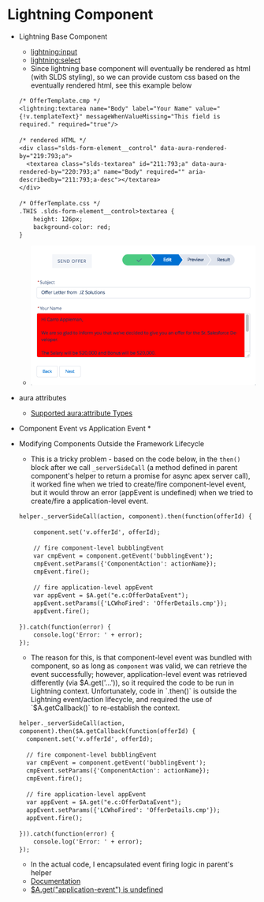 # Lightning Component

* Lightning Base Component
  * [lightning:input](https://developer.salesforce.com/docs/atlas.en-us.lightning.meta/lightning/aura_compref_lightning_input.htm)
  * [lightning:select](https://developer.salesforce.com/docs/atlas.en-us.lightning.meta/lightning/aura_compref_lightning_select.htm)
  * Since lightning base component will eventually be rendered as html (with SLDS styling), so we can provide custom css based on the eventually rendered html, see this example below
  ```
  /* OfferTemplate.cmp */
  <lightning:textarea name="Body" label="Your Name" value="{!v.templateText}" messageWhenValueMissing="This field is required." required="true"/>

  /* rendered HTML */
  <div class="slds-form-element__control" data-aura-rendered-by="219:793;a">
    <textarea class="slds-textarea" id="211:793;a" data-aura-rendered-by="220:793;a" name="Body" required="" aria-describedby="211:793;a-desc"></textarea>
  </div>

  /* OfferTemplate.css */
  .THIS .slds-form-element__control>textarea {
      height: 126px;
      background-color: red;
  }
  ```
  * ![css](/screenshots/css.png)

* aura attributes
  * [Supported aura:attribute Types](https://developer.salesforce.com/docs/atlas.en-us.lightning.meta/lightning/ref_aura_attribute.htm)

* Component Event vs Application Event
  *

* Modifying Components Outside the Framework Lifecycle
  * This is a tricky problem - based on the code below, in the `then()` block after we call `_serverSideCall` (a method defined in parent component's helper to return a promise for async apex server call), it worked fine when we tried to create/fire component-level event, but it would throw an error (appEvent is undefined) when we tried to create/fire a application-level event.
  ```
  helper._serverSideCall(action, component).then(function(offerId) {

      component.set('v.offerId', offerId);

      // fire component-level bubblingEvent
      var cmpEvent = component.getEvent('bubblingEvent');
      cmpEvent.setParams({'ComponentAction': actionName});
      cmpEvent.fire();

      // fire application-level appEvent
      var appEvent = $A.get("e.c:OfferDataEvent");
      appEvent.setParams({'LCWhoFired': 'OfferDetails.cmp'});
      appEvent.fire();

  }).catch(function(error) {
      console.log('Error: ' + error);
  });
  ```

  * The reason for this, is that component-level event was bundled with component, so as long as `component` was valid, we can retrieve the event successfully; however, application-level event was retrieved differently (via $A.get('...')), so it required the code to be run in Lightning context. Unfortunately, code in `.then()` is outside the Lightning event/action lifecycle, and required the use of `$A.getCallback()` to re-establish the context.
  ```
  helper._serverSideCall(action, component).then($A.getCallback(function(offerId) {
    component.set('v.offerId', offerId);

    // fire component-level bubblingEvent
    var cmpEvent = component.getEvent('bubblingEvent');
    cmpEvent.setParams({'ComponentAction': actionName});
    cmpEvent.fire();

    // fire application-level appEvent
    var appEvent = $A.get("e.c:OfferDataEvent");
    appEvent.setParams({'LCWhoFired': 'OfferDetails.cmp'});
    appEvent.fire();

  })).catch(function(error) {
      console.log('Error: ' + error);
  });
  ```
  * In the actual code, I encapsulated event firing logic in parent's helper
  * [Documentation](https://developer.salesforce.com/docs/atlas.en-us.lightning.meta/lightning/js_cb_mod_ext_js.htm)
  * [$A.get("application-event") is undefined](http://salesforce.stackexchange.com/questions/158422/a-get-for-application-event-is-undefined-or-can-only-fire-once)
